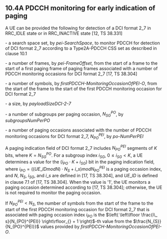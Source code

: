 ## 10.4A PDCCH monitoring for early indication of paging

A UE can be provided the following for detection of a DCI format 2_7 in
RRC_IDLE state or in RRC_INACTIVE state \[12, TS 38.331\]

\- a search space set, by *pei-SearchSpace*, to monitor PDCCH for
detection of DCI format 2_7 according to a Type2A-PDCCH CSS set as
described in clause 10.1

\- a number of frames, by *pei-FrameOffset*, from the start of a frame
to the start of a first paging frame of paging frames associated with a
number of PDCCH monitoring occasions for DCI format 2_7 \[17, TS
38.304\]

\- a number of symbols, by *firstPDCCH-MonitoringOccasionOfPEI-O*, from
the start of the frame to the start of the first PDCCH monitoring
occasion for DCI format 2_7

\- a size, by *payloadSizeDCI-2-7*

\- a number of subgroups per paging occasion, $N_{SG}^{PO}$, by
*subgroupsNumPerPO*

\- a number of paging occasions associated with the number of PDCCH
monitoring occasions for DCI format 2_7, $N_{PO}^{PEI}$, by
*po-NumPerPEI*

A paging indication field of DCI format 2_7 includes $N_{PO}^{PEI}$
segments of $K$ bits, where ${K = N}_{SG}^{PO}$. For a subgroup index
$i_{SG}$, $0 \leq i_{SG} < K$, a UE determines a value for the
$\left( i_{PO} \cdot K + i_{SG} \right)$ bit in the paging indication
field, where
$i_{PO} = \left( (UE\_ IDmodN) \cdot N_{S} + i\_ s \right)modN_{PO}^{PEI}$
is a paging occasion index, and $N$, $N_{S}$, $i_{SG}$, and $i\_ s$ are
defined in \[17, TS 38.304\], and $UE\_ ID$ is defined in clause 7.1 of
\[17, TS 38.304\]. When the value is \'1\', the UE monitors a paging
occasion determined according to \[17, TS 38.304\]; otherwise, the UE is
not required to monitor the paging occasion.

If $N_{PO}^{PEI} < N_{S}$, the number of symbols from the start of the
frame to the start of the first PDCCH monitoring occasion for DCI format
2_7 that is associated with paging occasion index $i_{PO}$ is the
$\left( \left\lfloor \frac{i\_ s}{N_{PO}^{PEI}} \right\rfloor_{} + 1 \right)$-th
value from the $\frac{N_{S}}{N_{PO}^{PEI}}$ values provided by
*firstPDCCH-MonitoringOccasionOfPEI-O*.
